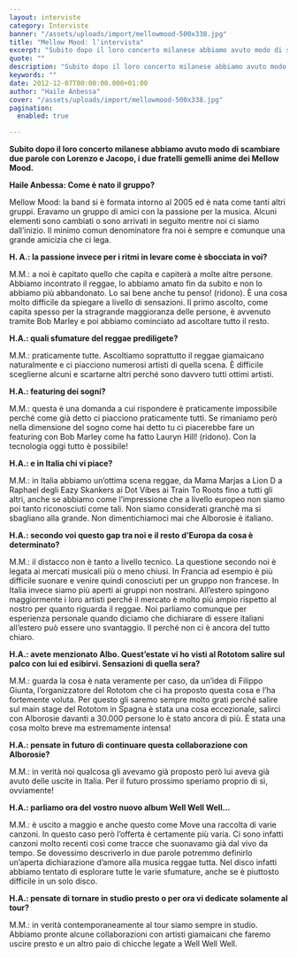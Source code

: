 ```yaml
---
layout: interviste
category: Interviste
banner: "/assets/uploads/import/mellowmood-500x338.jpg"
title: "Mellow Mood: l’intervista"
excerpt: "Subito dopo il loro concerto milanese abbiamo avuto modo di scambiare due parole con Lorenzo e Jacopo, i due fratelli gemelli anime dei Mellow Mood. Haile Anbessa: Come è nato il gruppo? Mellow Mood: la band si è formata intorno al 2005 ed è nata come tanti altri gruppi. Eravamo un gruppo di amici con…"
quote: ""
description: "Subito dopo il loro concerto milanese abbiamo avuto modo di scambiare due parole con Lorenzo e Jacopo, i due fratelli gemelli anime dei Mellow Mood. Haile Anbessa: Come è nato il gruppo? Mellow Mood: la band si è formata intorno al 2005 ed è nata come tanti altri gruppi. Eravamo un gruppo di amici con…"
keywords: ""
date: 2012-12-07T00:00:00.000+01:00
author: "Haile Anbessa"
cover: "/assets/uploads/import/mellowmood-500x338.jpg"
pagination:
  enabled: true

---
```


**Subito dopo il loro concerto milanese abbiamo avuto modo di scambiare due parole con Lorenzo e Jacopo, i due fratelli gemelli anime dei Mellow Mood.**

  
**Haile Anbessa: Come è nato il gruppo?**

Mellow Mood: la band si è formata intorno al 2005 ed è nata come tanti altri gruppi. Eravamo un gruppo di amici con la passione per la musica. Alcuni elementi sono cambiati o sono arrivati in seguito mentre noi ci siamo dall’inizio. Il minimo comun denominatore fra noi è sempre e comunque una grande amicizia che ci lega.

  
**H. A.: la passione invece per i ritmi in levare come è sbocciata in voi?**

M.M.: a noi è capitato quello che capita e capiterà a molte altre persone. Abbiamo incontrato il reggae, lo abbiamo amato fin da subito e non lo abbiamo più abbandonato. Lo sai bene anche tu penso! (ridono). È una cosa molto difficile da spiegare a livello di sensazioni. Il primo ascolto, come capita spesso per la stragrande maggioranza delle persone, è avvenuto tramite Bob Marley e poi abbiamo cominciato ad ascoltare tutto il resto.

  
**H.A.: quali sfumature del reggae prediligete?**

M.M.: praticamente tutte. Ascoltiamo soprattutto il reggae giamaicano naturalmente e ci piacciono numerosi artisti di quella scena. È difficile sceglierne alcuni e scartarne altri perché sono davvero tutti ottimi artisti.

  
**H.A.: featuring dei sogni?**

M.M.: questa è una domanda a cui rispondere è praticamente impossibile perché come già detto ci piacciono praticamente tutti. Se rimaniamo però nella dimensione del sogno come hai detto tu ci piacerebbe fare un featuring con Bob Marley come ha fatto Lauryn Hill! (ridono). Con la tecnologia oggi tutto è possibile!

  
**H.A.: e in Italia chi vi piace?**

M.M.: in Italia abbiamo un’ottima scena reggae, da Mama Marjas a Lion D a Raphael degli Eazy Skankers ai Dot Vibes ai Train To Roots fino a tutti gli altri, anche se abbiamo come l’impressione che a livello europeo non siamo poi tanto riconosciuti come tali. Non siamo considerati granchè ma si sbagliano alla grande. Non dimentichiamoci mai che Alborosie è italiano.

  
**H.A.: secondo voi questo gap tra noi e il resto d’Europa da cosa è determinato?**

M.M.: il distacco non è tanto a livello tecnico. La questione secondo noi è legata ai mercati musicali più o meno chiusi. In Francia ad esempio è più difficile suonare e venire quindi conosciuti per un gruppo non francese. In Italia invece siamo più aperti ai gruppi non nostrani. All’estero spingono maggiormente i loro artisti perché il mercato è molto più ampio rispetto al nostro per quanto riguarda il reggae. Noi parliamo comunque per esperienza personale quando diciamo che dichiarare di essere italiani all’estero può essere uno svantaggio. Il perché non ci è ancora del tutto chiaro.

  
**H.A.: avete menzionato Albo. Quest’estate vi ho visti al Rototom salire sul palco con lui ed esibirvi. Sensazioni di quella sera?**

M.M.: guarda la cosa è nata veramente per caso, da un’idea di Filippo Giunta, l’organizzatore del Rototom che ci ha proposto questa cosa e l’ha fortemente voluta. Per questo gli saremo sempre molto grati perché salire sul main stage del Rototom in Spagna è stata una cosa eccezionale, salirci con Alborosie davanti a 30.000 persone lo è stato ancora di più. È stata una cosa molto breve ma estremamente intensa!

  
**H.A.: pensate in futuro di continuare questa collaborazione con Alborosie?**

M.M.: in verità noi qualcosa gli avevamo già proposto però lui aveva già avuto delle uscite in Italia. Per il futuro prossimo speriamo proprio di sì, ovviamente!

  
**H.A.: parliamo ora del vostro nuovo album Well Well Well…**

M.M.: è uscito a maggio e anche questo come Move una raccolta di varie canzoni. In questo caso però l’offerta è certamente più varia. Ci sono infatti canzoni molto recenti così come tracce che suonavamo già dal vivo da tempo. Se dovessimo descriverlo in due parole potremmo definirlo un’aperta dichiarazione d’amore alla musica reggae tutta. Nel disco infatti abbiamo tentato di esplorare tutte le varie sfumature, anche se è piuttosto difficile in un solo disco.

  
**H.A.: pensate di tornare in studio presto o per ora vi dedicate solamente al tour?**

M.M.: in verità contemporaneamente al tour siamo sempre in studio. Abbiamo pronte alcune collaborazioni con artisti giamaicani che faremo uscire presto e un altro paio di chicche legate a Well Well Well.